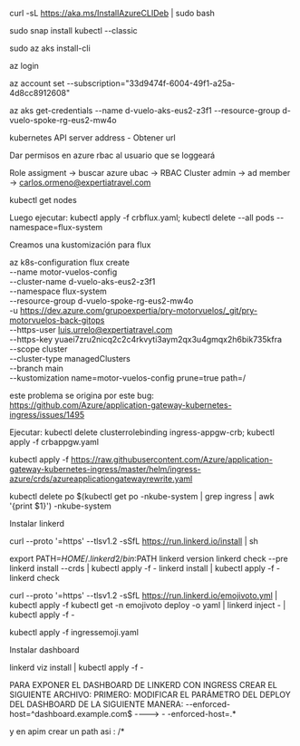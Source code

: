 

curl -sL https://aka.ms/InstallAzureCLIDeb | sudo bash

sudo snap install kubectl --classic

sudo az aks install-cli

az login

az account set --subscription="33d9474f-6004-49f1-a25a-4d8cc8912608"

az aks get-credentials --name d-vuelo-aks-eus2-z3f1 --resource-group d-vuelo-spoke-rg-eus2-mw4o

kubernetes API server address - Obtener url

Dar permisos en azure rbac al usuario que se loggeará

Role assigment -> buscar azure ubac -> RBAC Cluster admin -> ad member -> carlos.ormeno@expertiatravel.com

kubectl get nodes

Luego ejecutar: kubectl apply -f crbflux.yaml; kubectl delete --all pods --namespace=flux-system

Creamos una kustomización para flux

az k8s-configuration flux create \
--name motor-vuelos-config \
--cluster-name d-vuelo-aks-eus2-z3f1 \
--namespace flux-system \
--resource-group d-vuelo-spoke-rg-eus2-mw4o \
-u https://dev.azure.com/grupoexpertia/pry-motorvuelos/_git/pry-motorvuelos-back-gitops \
--https-user luis.urrelo@expertiatravel.com \
--https-key yuaei7zru2nicq2c2c4rkvyti3aym2qx3u4gmqx2h6bik735kfra \
--scope cluster \
--cluster-type managedClusters \
--branch main \
--kustomization name=motor-vuelos-config prune=true path=/

este problema se origina por este bug:
https://github.com/Azure/application-gateway-kubernetes-ingress/issues/1495

Ejecutar:
kubectl delete clusterrolebinding ingress-appgw-crb; kubectl apply -f crbappgw.yaml

kubectl apply -f https://raw.githubusercontent.com/Azure/application-gateway-kubernetes-ingress/master/helm/ingress-azure/crds/azureapplicationgatewayrewrite.yaml

kubectl delete po $(kubectl get po -nkube-system | grep ingress | awk '{print $1}') -nkube-system

Instalar linkerd

curl --proto '=https' --tlsv1.2 -sSfL https://run.linkerd.io/install | sh

export PATH=$HOME/.linkerd2/bin:$PATH
linkerd version
linkerd check --pre
linkerd install --crds | kubectl apply -f -
linkerd install | kubectl apply -f -
linkerd check

curl --proto '=https' --tlsv1.2 -sSfL https://run.linkerd.io/emojivoto.yml | kubectl apply -f
kubectl get -n emojivoto deploy -o yaml | linkerd inject - | kubectl apply -f -

kubectl apply -f ingressemoji.yaml

Instalar dashboard

linkerd viz install | kubectl apply -f - 

PARA EXPONER EL DASHBOARD DE LINKERD CON INGRESS CREAR EL SIGUIENTE
ARCHIVO:
PRIMERO:
MODIFICAR EL PARÁMETRO DEL DEPLOY DEL DASHBOARD DE LA SIGUIENTE
MANERA:
--enforced-host=^dashboard\.example\.com$ ----> - -enforced-host=.*




y en apim crear un path asi : /*
